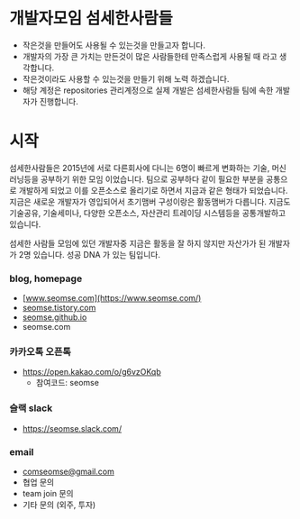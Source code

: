 # 개발자모임 섬세한사람들
- 작은것을 만들어도 사용될 수 있는것을 만들고자 합니다.
- 개발자의 가장 큰 가치는 만든것이 많은 사람들한테 만족스럽게 사용될 때 라고 생각합니다.
- 작은것이라도 사용할 수 있는것을 만들기 위해 노력 하겠습니다.
- 해당 계정은 repositories 관리계정으로 실제 개발은 섬세한사람들 팀에 속한 개발자가 진행합니다.

# 시작
섬세한사람들은 2015년에 서로 다른회사에 다니는 6명이 빠르게 변화하는 기술, 머신러닝등을 공부하기 위한 모임 이었습니다. 팀으로 공부하다 같이 필요한 부분을 공통으로 개발하게 되었고 이를 오픈소스로 올리기로 하면서 지금과 같은 형태가 되었습니다. 지금은 새로운 개발자가 영입되어서 초기맴버 구성이랑은 활동맴버가 다릅니다. 지금도 기술공유, 기술세미나, 다양한 오픈소스, 자산관리 트레이딩 시스템등을 공통개발하고 있습니다.

섬세한 사람들 모임에 있던 개발자중 지금은 활동을 잘 하지 않지만 자산가가 된 개발자가 2명 있습니다. 성공 DNA 가 있는 팀입니다.

### blog, homepage
- [www.seomse.com](https://www.seomse.com/)
- [seomse.tistory.com](https://seomse.tistory.com/)
- [seomse.github.io](https://seomse.github.io/)
- seomse.com

### 카카오톡 오픈톡
 - https://open.kakao.com/o/g6vzOKqb
   - 참여코드: seomse

### 슬랙 slack
- https://seomse.slack.com/

### email 
- comseomse@gmail.com
- 협업 문의
- team join 문의
- 기타 문의 (외주, 투자)
